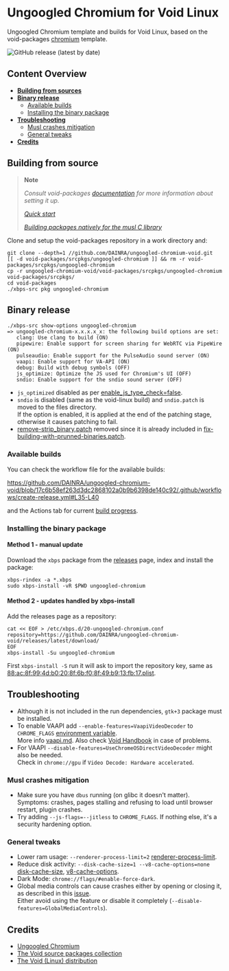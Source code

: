 # Ungoogled Chromium for Void Linux  
Ungoogled Chromium template and builds for Void Linux, based on the void-packages [chromium][1] template.

![GitHub release (latest by date)](https://img.shields.io/github/v/release/DAINRA/ungoogled-chromium-void?style=flat-square)

## Content Overview

- [**Building from sources**](#building-from-source)
- [**Binary release**](#binary-release)
    - [Available builds](#available-builds)
    - [Installing the binary package](#installing-the-binary-package)
- [**Troubleshooting**](#troubleshooting)
    - [Musl crashes mitigation](#musl-crashes-mitigation)
    - [General tweaks](#general-tweaks)
- [**Credits**](#credits)

## Building from source

> **Note**
>
> *Consult void-packages [documentation][2] for more information about setting it up.*
>
> [*Quick start*][2a]
>
> [*Building packages natively for the musl C library*][2b]

Clone and setup the void-packages repository in a work directory and:

```shell
git clone --depth=1 //github.com/DAINRA/ungoogled-chromium-void.git
[[ -d void-packages/srcpkgs/ungoogled-chromium ]] && rm -r void-packages/srcpkgs/ungoogled-chromium
cp -r ungoogled-chromium-void/void-packages/srcpkgs/ungoogled-chromium void-packages/srcpkgs/
cd void-packages
./xbps-src pkg ungoogled-chromium
```

## Binary release

```shell
./xbps-src show-options ungoogled-chromium
=> ungoogled-chromium-x.x.x.x_x: the following build options are set:
   clang: Use clang to build (ON)
   pipewire: Enable support for screen sharing for WebRTC via PipeWire (ON)
   pulseaudio: Enable support for the PulseAudio sound server (ON)
   vaapi: Enable support for VA-API (ON)
   debug: Build with debug symbols (OFF)
   js_optimize: Optimize the JS used for Chromium's UI (OFF)
   sndio: Enable support for the sndio sound server (OFF)
```

- `js_optimized` disabled as per [enable_js_type_check=false][3].
- `sndio` is disabled (same as the void-linux build) and `sndio.patch` is moved to the files directory.  
  If the option is enabled, it is applied at the end of the patching stage, otherwise it causes patching to fail.
- [remove-strip_binary.patch][4] removed since it is already included in [fix-building-with-prunned-binaries.patch][5].

### Available builds

You can check the workflow file for the available builds:

https://github.com/DAINRA/ungoogled-chromium-void/blob/17c6b58ef263d3dc2868102a0b9b6398de140c92/.github/workflows/create-release.yml#L35-L40

and the Actions tab for current [build progress](//github.com/DAINRA/ungoogled-chromium-void/actions/workflows/create-release.yml).

### Installing the binary package

#### Method 1 - manual update

Download the `xbps` package from the [releases](//github.com/DAINRA/ungoogled-chromium-void/releases) page, index and install the package:

```shell
xbps-rindex -a *.xbps
sudo xbps-install -vR $PWD ungoogled-chromium
```

#### Method 2 - updates handled by xbps-install

Add the releases page as a repository:

```shell
cat << EOF > /etc/xbps.d/20-ungoogled-chromium.conf
repository=https://github.com/DAINRA/ungoogled-chromium-void/releases/latest/download/
EOF
xbps-install -Su ungoogled-chromium
```

First `xbps-install -S` run it will ask to import the repository key, same as [88:ac:8f:99:4d:b0:20:8f:6b:f0:8f:49:b9:13:fb:17.plist](void-packages/common/repo-keys/88:ac:8f:99:4d:b0:20:8f:6b:f0:8f:49:b9:13:fb:17.plist).

## Troubleshooting

- Although it is not included in the run dependencies, `gtk+3` package must be installed.
- To enable VAAPI add `--enable-features=VaapiVideoDecoder` to `CHROME_FLAGS` [environment variable][6].  
  More info [vaapi.md][7]. Also check [Void Handbook][8] in case of problems.
- For VAAPI `--disable-features=UseChromeOSDirectVideoDecoder` might also be needed.  
  Check in `chrome://gpu` if `Video Decode: Hardware accelerated`.

### Musl crashes mitigation

- Make sure you have `dbus` running (on glibc it doesn't matter).  
  Symptoms: crashes, pages stalling and refusing to load until browser restart, plugin crashes.
- Try adding `--js-flags=--jitless` to `CHROME_FLAGS`. If nothing else, it's a security hardening option.

### General tweaks

- Lower ram usage: `--renderer-process-limit=2` [renderer-process-limit][9].
- Reduce disk activity: `--disk-cache-size=1 --v8-cache-options=none` [disk-cache-size][10], [v8-cache-options][11].
- Dark Mode: `chrome://flags/#enable-force-dark`.
- Global media controls can cause crashes either by opening or closing it, as described in this [issue][12].  
  Either avoid using the feature or disable it completely (`--disable-features=GlobalMediaControls`).

## Credits

- [Ungoogled Chromium](//github.com/ungoogled-software/ungoogled-chromium)
- [The Void source packages collection](//github.com/void-linux/void-packages)
- [The Void (Linux) distribution](//voidlinux.org/)

[1]:  //github.com/void-linux/void-packages/blob/master/srcpkgs/chromium
[2]:  //github.com/void-linux/void-packages/#readme
[2a]: //github.com/void-linux/void-packages/#quick-start
[2b]: //github.com/void-linux/void-packages/#building-for-musl
[3]:  //github.com/ungoogled-software/ungoogled-chromium/blob/master/flags.gn
[4]:  //github.com/void-linux/void-packages/blob/master/srcpkgs/chromium/patches/remove-strip_binary.patch
[5]:  //github.com/ungoogled-software/ungoogled-chromium/blob/master/patches/core/ungoogled-chromium/fix-building-with-prunned-binaries.patch
[6]:  //wiki.archlinux.org/title/Environment_variables
[7]:  //chromium.googlesource.com/chromium/src/+/refs/heads/main/docs/gpu/vaapi.md
[8]:  //docs.voidlinux.org/config/graphical-session/graphics-drivers/intel.html
[9]:  //peter.sh/experiments/chromium-command-line-switches/#renderer-process-limit
[10]: //peter.sh/experiments/chromium-command-line-switches/#disk-cache-size
[11]: //peter.sh/experiments/chromium-command-line-switches/#v8-cache-options
[12]: //bugs.chromium.org/p/chromium/issues/detail?id=1314342
